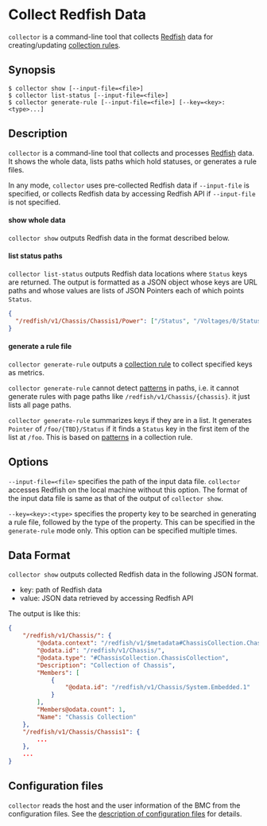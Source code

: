 Collect Redfish Data
====================

`collector` is a command-line tool that collects [Redfish][] data for creating/updating [collection rules](rule.md).

Synopsis
--------

```console
$ collector show [--input-file=<file>]
$ collector list-status [--input-file=<file>]
$ collector generate-rule [--input-file=<file>] [--key=<key>:<type>...]
```

Description
-----------

`collector` is a command-line tool that collects and processes [Redfish][] data.
It shows the whole data, lists paths which hold statuses, or generates a rule files.

In any mode, `collector` uses pre-collected Redfish data if `--input-file` is specified,
or collects Redfish data by accessing Redfish API if `--input-file` is not specified.

#### show whole data

`collector show` outputs Redfish data in the format described below.

#### list status paths

`collector list-status` outputs Redfish data locations where `Status` keys are returned.
The output is formatted as a JSON object whose keys are URL paths and whose values are lists of JSON Pointers each of which points `Status`.

```json
{
  "/redfish/v1/Chassis/Chassis1/Power": ["/Status", "/Voltages/0/Status", "/Voltages/1/Status"]
}
```

#### generate a rule file

`collector generate-rule` outputs a [collection rule](rule.md) to collect specified keys as metrics.

`collector generate-rule` cannot detect [patterns](rule.md#patterned-path) in paths, i.e. it cannot generate rules with page paths like `/redfish/v1/Chassis/{chassis}`.
it just lists all page paths.

`collector generate-rule` summarizes keys if they are in a list.
It generates `Pointer` of `/foo/{TBD}/Status` if it finds a `Status` key in the first item of the list at `/foo`.
This is based on [patterns](rule.md#patterned-pointer) in a collection rule.

Options
-------

`--input-file=<file>` specifies the path of the input data file.
`collector` accesses Redfish on the local machine without this option.
The format of the input data file is same as that of the output of `collector show`.

`--key=<key>:<type>` specifies the property key to be searched in generating a rule file, followed by the type of the property.
This can be specified in the `generate-rule` mode only.
This option can be specified multiple times.

Data Format
-----------

`collector show` outputs collected Redfish data in the following JSON format.

- key: path of Redfish data
- value: JSON data retrieved by accessing Redfish API

The output is like this:

```json
{
    "/redfish/v1/Chassis/": {
        "@odata.context": "/redfish/v1/$metadata#ChassisCollection.ChassisCollection",
        "@odata.id": "/redfish/v1/Chassis/",
        "@odata.type": "#ChassisCollection.ChassisCollection",
        "Description": "Collection of Chassis",
        "Members": [
            {
                "@odata.id": "/redfish/v1/Chassis/System.Embedded.1"
            }
        ],
        "Members@odata.count": 1,
        "Name": "Chassis Collection"
    },
    "/redfish/v1/Chassis/Chassis1": {
        ...
    },
    ...
}
```

Configuration files
-------------------

`collector` reads the host and the user information of the BMC from
the configuration files.
See the [description of configuration files](config.md) for details.


[Redfish]: https://www.dmtf.org/standards/redfish
